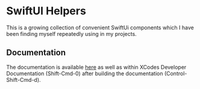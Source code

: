 # SwiftUI Helpers

This is a growing collection of convenient SwiftUi components which I have been finding myself repeatedly using in my projects.

## Documentation

The documentation is available [here](https://jensmoes.github.io/swift-ui-helpers/documentation/swiftuihelpers/) as well as within XCodes Developer Documentation (Shift-Cmd-0) after building the documentation (Control-Shift-Cmd-d).
